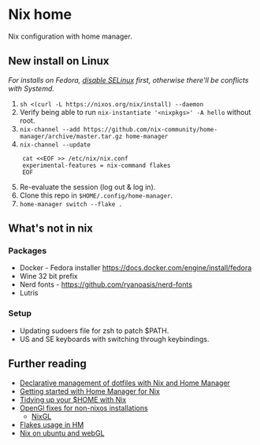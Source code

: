 # Nix home

Nix configuration with home manager.

## New install on Linux

_For installs on Fedora, [disable SELinux](https://docs.fedoraproject.org/en-US/quick-docs/selinux-changing-states-and-modes) first, otherwise there'll be conflicts with Systemd._

1. `sh <(curl -L https://nixos.org/nix/install) --daemon`
2. Verify being able to run `nix-instantiate '<nixpkgs>' -A hello` without root.
3. `nix-channel --add https://github.com/nix-community/home-manager/archive/master.tar.gz home-manager`
4. `nix-channel --update`

```
    cat <<EOF >> /etc/nix/nix.conf
    experimental-features = nix-command flakes
    EOF
```

5. Re-evaluate the session (log out & log in).
6. Clone this repo in `$HOME/.config/home-manager`.
7. `home-manager switch --flake .`

## What's not in nix

### Packages

* Docker - Fedora installer https://docs.docker.com/engine/install/fedora
* Wine 32 bit prefix
* Nerd fonts - https://github.com/ryanoasis/nerd-fonts
* Lutris

### Setup

* Updating sudoers file for zsh to patch $PATH.
* US and SE keyboards with switching through keybindings.

## Further reading

* [Declarative management of dotfiles with Nix and Home Manager](https://www.bekk.christmas/post/2021/16/dotfiles-with-nix-and-home-manager)
* [Getting started with Home Manager for Nix](http://ghedam.at/24353/tutorial-getting-started-with-home-manager-for-nix)
* [Tidying up your $HOME with Nix](https://juliu.is/tidying-your-home-with-nix)
* [OpenGl fixes for non-nixos installations](https://pmiddend.github.io/posts/nixgl-on-ubuntu)
    * [NixGL](https://github.com/guibou/nixGL)
* [Flakes usage in HM](https://dee.underscore.world/blog/home-manager-flakes)
* [Nix on ubuntu and webGL](https://cosarara.me/blog/entry/18)
